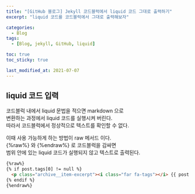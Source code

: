```yaml
---
title: "[GitHub 블로그] Jekyll 코드블럭에서 liquid 코드 그대로 출력하기"
excerpt: "liquid 코드를 코드블럭에서 그대로 출력해보자"

categories:
  - Blog
tags:
  - [Blog, jekyll, GitHub, liquid]

toc: true
toc_sticky: true

last_modified_at: 2021-07-07
---
```


## liquid 코드 입력

코드블럭 내에서 liquid 문법을 적으면 markdown 으로   
변환하는 과정에서 liquid 코드를 실행시켜 버린다.   
따라서 코드블럭에서 정상적으로 텍스트를 확인할 수 없다.

이때 사용 가능하게 하는 방법이 raw 메서드 이다.   
{%raw%} 와 {%endraw%} 로 코드블럭을 감싸면   
범위 안에 있는 liquid 코드가 실행되지 않고 텍스트로 출력된다.

```html
{%raw%}
{% if post.tags[0] != null %}
  <p class="archive__item-excerpt"><i class="far fa-tags"></i> {{ post.tags }} </p>
{% endif %}
{%endraw%}
```